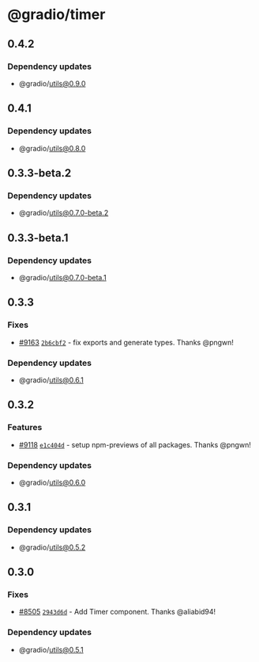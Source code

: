 # @gradio/timer

## 0.4.2

### Dependency updates

- @gradio/utils@0.9.0

## 0.4.1

### Dependency updates

- @gradio/utils@0.8.0

## 0.3.3-beta.2

### Dependency updates

- @gradio/utils@0.7.0-beta.2

## 0.3.3-beta.1

### Dependency updates

- @gradio/utils@0.7.0-beta.1

## 0.3.3

### Fixes

- [#9163](https://github.com/gradio-app/gradio/pull/9163) [`2b6cbf2`](https://github.com/gradio-app/gradio/commit/2b6cbf25908e42cf027324e54ef2cc0baad11a91) - fix exports and generate types.  Thanks @pngwn!

### Dependency updates

- @gradio/utils@0.6.1

## 0.3.2

### Features

- [#9118](https://github.com/gradio-app/gradio/pull/9118) [`e1c404d`](https://github.com/gradio-app/gradio/commit/e1c404da1143fb52b659d03e028bdba1badf443d) - setup npm-previews of all packages.  Thanks @pngwn!

### Dependency updates

- @gradio/utils@0.6.0

## 0.3.1

### Dependency updates

- @gradio/utils@0.5.2

## 0.3.0

### Fixes

- [#8505](https://github.com/gradio-app/gradio/pull/8505) [`2943d6d`](https://github.com/gradio-app/gradio/commit/2943d6d68847314885dc6c5c0247083116017ca0) - Add Timer component.  Thanks @aliabid94!

### Dependency updates

- @gradio/utils@0.5.1